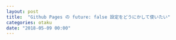 ```yaml
---
layout: post
title:  "Github Pages の future: false 設定をどうにかして使いたい"
categories: otaku
date: "2018-05-09 00:00"
---
```

